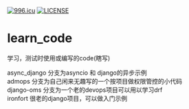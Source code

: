 [![996.icu](https://img.shields.io/badge/link-996.icu-red.svg)](https://996.icu)
[![LICENSE](https://img.shields.io/badge/license-Anti%20996-blue.svg)](https://github.com/996icu/996.ICU/blob/master/LICENSE)
# learn_code
学习，测试时使用或编写的code(瞎写)  

async_django 分支为asyncio 和 django的异步示例  
admops 分支为自己闲来无趣写的一个按项目做权限管控的小代码  
django-oms 分支为一个老的devops项目可以用以学习drf  
ironfort 很老的django项目，可以做入门示例  
